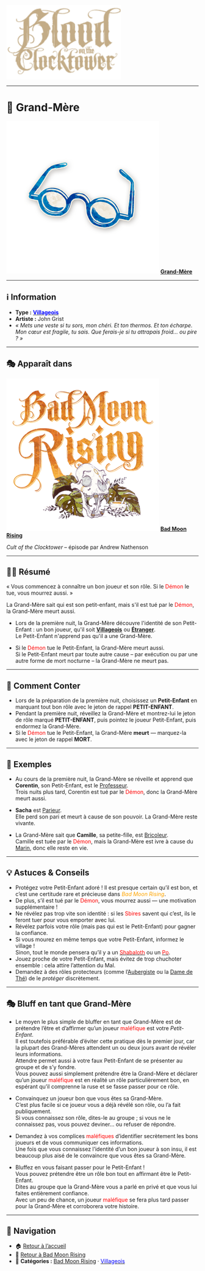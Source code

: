 <p align="left">
  <a href="/botc-fr-bambi/">
    <img src="../images/logo.png" alt="Accueil BotC FR" width="300">
  </a>
</p>

---

# 👵 Grand-Mère  

[<img src="../images/Icon_grandmother.png" alt="Grand-Mère" width="400">](grandmere.md) [**Grand-Mère**](../bmr_roles/grandmere.md)

---

## ℹ️ Information  

- **Type :** [<span style="color:blue">**Villageois**</span>](../villageois.md)  
- **Artiste :** John Grist  
- *« Mets une veste si tu sors, mon chéri. Et ton thermos. Et ton écharpe. Mon cœur est fragile, tu sais. Que ferais-je si tu attrapais froid… ou pire ? »*  

---

## 🎭 Apparaît dans  

[<img src="../images/Logo_bad_moon_rising-1.png" alt="Bad Moon Rising" width="400">](../bmr.md) [**Bad Moon Rising**](../bmr.md)  

*Cult of the Clocktower* – épisode par Andrew Nathenson  

---

## ✍🏼 Résumé  

« Vous commencez à connaître un bon joueur et son rôle. Si le <span style="color:red">Démon</span> le tue, vous mourrez aussi. »  

La Grand-Mère sait qui est son petit-enfant, mais s'il est tué par le <span style="color:red">Démon</span>, la Grand-Mère meurt aussi.

* Lors de la première nuit, la Grand-Mère découvre l'identité de son Petit-Enfant : un bon joueur, qu'il soit [**Villageois**](villageois.md) ou [**Étranger**](etrangers.md).  
  Le Petit-Enfant n'apprend pas qu'il a une Grand-Mère.

* Si le <span style="color:red">Démon</span> tue le Petit-Enfant, la Grand-Mère meurt aussi.  
  Si le Petit-Enfant meurt par toute autre cause – par exécution ou par une autre forme de mort nocturne – la Grand-Mère ne meurt pas.

---

## 📖 Comment Conter  

* Lors de la préparation de la première nuit, choisissez un **Petit-Enfant** en marquant tout bon rôle avec le jeton de rappel **PETIT-ENFANT**.  
* Pendant la première nuit, réveillez la Grand-Mère et montrez-lui le jeton de rôle marqué **PETIT-ENFANT**, puis pointez le joueur Petit-Enfant, puis endormez la Grand-Mère.  
* Si le <span style="color:red">Démon</span> tue le Petit-Enfant, la Grand-Mère **meurt** — marquez-la avec le jeton de rappel **MORT**.

---

## 🧾 Exemples  

* Au cours de la première nuit, la Grand-Mère se réveille et apprend que **Corentin**, son Petit-Enfant, est le [Professeur](professeur.md).  
  Trois nuits plus tard, Corentin est tué par le <span style="color:red">Démon</span>, donc la Grand-Mère meurt aussi.  

* **Sacha** est [Parieur](parieur.md).  
  Elle perd son pari et meurt à cause de son pouvoir. La Grand-Mère reste vivante.  

* La Grand-Mère sait que **Camille**, sa petite-fille, est [Bricoleur](bricoleur.md).  
  Camille est tuée par le <span style="color:red">Démon</span>, mais la Grand-Mère est ivre à cause du [Marin](marin.md), donc elle reste en vie.  

---

## 💡 Astuces & Conseils  

- Protégez votre Petit-Enfant adoré ! Il est presque certain qu’il est bon, et c’est une certitude rare et précieuse dans <span style="color:orange">*Bad Moon Rising*</span>.  
- De plus, s’il est tué par le <span style="color:red">Démon</span>, vous mourrez aussi — une motivation supplémentaire !  
- Ne révélez pas trop vite son identité : si les <span style="color:red">Sbires</span> savent qui c’est, ils le feront tuer pour vous emporter avec lui.  
- Révélez parfois votre rôle (mais pas qui est le Petit-Enfant) pour gagner la confiance.  
- Si vous mourez en même temps que votre Petit-Enfant, informez le village !  
  Sinon, tout le monde pensera qu’il y a un [<span style="color:red">Shabaloth</span>](shabaloth.md) ou un [<span style="color:red">Po</span>](po.md).  
- Jouez proche de votre Petit-Enfant, mais évitez de trop chuchoter ensemble : cela attire l’attention du Mal.  
- Demandez à des rôles protecteurs (comme l’[Aubergiste](aubergiste.md) ou la [Dame de Thé](damedethe.md)) de le *protéger* discrètement.  

---

## 🎭 Bluff en tant que Grand-Mère  

- Le moyen le plus simple de bluffer en tant que Grand-Mère est de prétendre l’être et d’affirmer qu’un joueur <span style="color:red">maléfique</span> est votre *Petit-Enfant*.  
  Il est toutefois préférable d’éviter cette pratique dès le premier jour, car la plupart des Grand-Mères attendent un ou deux jours avant de révéler leurs informations.  
  Attendre permet aussi à votre faux Petit-Enfant de se présenter au groupe et de s’y fondre.  
  Vous pouvez aussi simplement prétendre être la Grand-Mère et déclarer qu’un joueur <span style="color:red">maléfique</span> est en réalité un rôle particulièrement bon, en espérant qu’il comprenne la ruse et se fasse passer pour ce rôle.  

- Convainquez un joueur bon que vous êtes sa Grand-Mère.  
  C’est plus facile si ce joueur vous a déjà révélé son rôle, ou l’a fait publiquement.  
  Si vous connaissez son rôle, dites-le au groupe ; si vous ne le connaissez pas, vous pouvez deviner… ou refuser de répondre.  

- Demandez à vos complices <span style="color:red">maléfiques</span> d’identifier secrètement les bons joueurs et de vous communiquer ces informations.  
  Une fois que vous connaissez l’identité d’un bon joueur à son insu, il est beaucoup plus aisé de le convaincre que vous êtes sa Grand-Mère.  

- Bluffez en vous faisant passer pour le Petit-Enfant !  
  Vous pouvez prétendre être un rôle bon tout en affirmant être le Petit-Enfant.  
  Dites au groupe que la Grand-Mère vous a parlé en privé et que vous lui faites entièrement confiance.  
  Avec un peu de chance, un joueur <span style="color:red">maléfique</span> se fera plus tard passer pour la Grand-Mère et corroborera votre histoire.  

---

## 📂 Navigation  

- 🏠 [Retour à l’accueil](../README.md)   
- 🌙 [Retour à Bad Moon Rising](../bmr.md)  
- 📂 **Catégories :** [Bad Moon Rising](../bmr.md) · [<span style="color:blue">Villageois</span>](../villageois.md)

